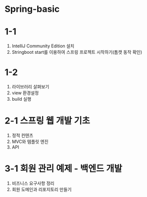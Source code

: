 # Spring-basic

# 1-1 
1. IntelliJ Community Edition 설치 
2. Stringboot start를 이용하여 스프링 프로젝트 시작하기(톰캣 동작 확인)

# 1-2
1. 라이브러리 살펴보기
2. view 환경설정 
3. build 실행

# 2-1 스프링 웹 개발 기초
1. 정적 컨텐츠
2. MVC와 템플릿 엔진
3. API

# 3-1 회원 관리 예제 - 백엔드 개발
1. 비즈니스 요구사항 정리
2. 회원 도메인과 리포지토리 만들기